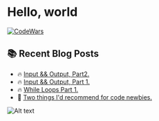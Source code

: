 # Hello, world

<a href="https://www.codewars.com/users/IanoNjuguna">
 <img src="https://www.codewars.com/users/IanoNjuguna/badges/small" alt="CodeWars">
</a>

## :books: Recent Blog Posts

<!-- BLOGPOSTS:START -->
 - 🔥 [Input &amp;&amp; Output, Part2.](https://ianonjuguna.hashnode.dev/input-output-part2)
 - 🔥 [Input &amp;&amp; Output, Part 1.](https://ianonjuguna.hashnode.dev/input-output-part-1)
 - 🔥 [While Loops Part 1.](https://ianonjuguna.hashnode.dev/while-loops-part-1)
 - 💫 [Two things I&#39;d recommend for code newbies.](https://ianonjuguna.hashnode.dev/two-things-id-recommend-for-code-newbies)<!-- BLOGPOSTS:END -->

![Alt text](https://spotify-recently-played-readme.vercel.app/api?user=31vl47aryatvfowc5ivu7sn7rkfa&width={350})
